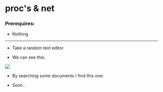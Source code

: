 # proc's & net

### Prerequires:

- Nothing

-----------------

- Take a random text editor.

- We can see this.

<img src="https://cdn.discordapp.com/attachments/698984879823519827/782026633606332426/unknown.png">

- By searching some documents I find this one:

- Soon..
